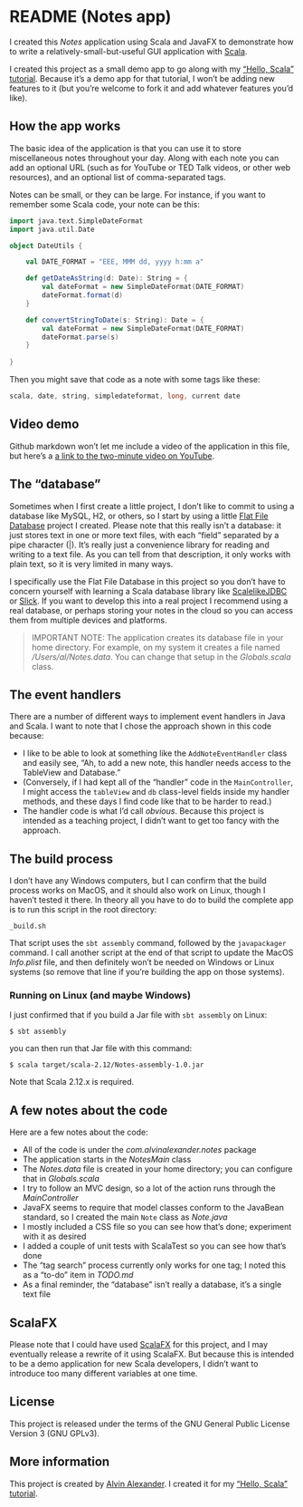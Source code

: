 # README (Notes app)

I created this *Notes* application using Scala and JavaFX
to demonstrate how to write a relatively-small-but-useful
GUI application with [Scala](http://scala-lang.org/).

I created this project as a small demo app to go along with
my [“Hello, Scala” tutorial](http://hello-scala.com/). Because
it’s a demo app for that tutorial, I won’t be adding new features 
to it (but you’re welcome to fork it and add whatever features 
you’d like).


## How the app works

The basic idea of the application is that you can use it to store
miscellaneous notes throughout your day. Along with each note you
can add an optional URL (such as for YouTube or TED Talk videos,
or other web resources), and an optional list of comma-separated tags.

Notes can be small, or they can be large. For instance, if you want to
remember some Scala code, your note can be this:

```scala
import java.text.SimpleDateFormat
import java.util.Date

object DateUtils {

    val DATE_FORMAT = "EEE, MMM dd, yyyy h:mm a"

    def getDateAsString(d: Date): String = {
        val dateFormat = new SimpleDateFormat(DATE_FORMAT)
        dateFormat.format(d)
    }

    def convertStringToDate(s: String): Date = {
        val dateFormat = new SimpleDateFormat(DATE_FORMAT)
        dateFormat.parse(s)
    }
    
}
```

Then you might save that code as a note with some tags like these:

```scala
scala, date, string, simpledateformat, long, current date
```


## Video demo

Github markdown won’t let me include a video of the application in this
file, but here’s a [a link to the two-minute video on 
YouTube](https://youtu.be/3vI1l97ETxw).


## The “database”

Sometimes when I first create a little project, I don’t like to commit
to using a database like MySQL, H2, or others, so I start by using a little
[Flat File Database](https://github.com/alvinj/ScalaFlatFileDatabase) 
project I created. Please note that this really isn’t a database:
it just stores text in one or more text files, with each “field” separated by a
pipe character (|). It’s really just a convenience library for reading and
writing to a text file. As you can tell from that description, it only
works with plain text, so it is very limited in many ways.

I specifically use the Flat File Database in this project so you don’t
have to concern yourself with learning a Scala database library like
[ScalelikeJDBC](http://scalikejdbc.org/) 
or [Slick](http://slick.lightbend.com/). If you want to develop this
into a real project I recommend using a real database, or perhaps 
storing your notes in the cloud so you can access them from multiple
devices and platforms.

>IMPORTANT NOTE: The application creates its database file in your
home directory. For example, on my system it creates a file named
*/Users/al/Notes.data*. You can change that setup in the *Globals.scala*
class.


## The event handlers

There are a number of different ways to implement event handlers in Java and Scala.
I want to note that I chose the approach shown in this code because:

- I like to be able to look at something like the `AddNoteEventHandler` class and
  easily see, “Ah, to add a new note, this handler needs access to the TableView and
  Database.”
- (Conversely, if I had kept all of the “handler” code in the `MainController`,
  I might access the `tableView` and `db` class-level fields inside my handler
  methods, and these days I find code like that to be harder to read.)
- The handler code is what I’d call *obvious*. Because this project is intended as a
  teaching project, I didn’t want to get too fancy with the approach.


## The build process

I don’t have any Windows computers, but I can confirm that the build process
works on MacOS, and it should also work on Linux, though I haven’t tested it
there. In theory all you have to do to build the complete app is to run this
script in the root directory:

````
_build.sh
````

That script uses the `sbt assembly` command, followed by the `javapackager`
command. I call another script at the end of that script to update the
MacOS *Info.plist* file, and then definitely won’t be needed on Windows or
Linux systems (so remove that line if you’re building the app on those
systems).

### Running on Linux (and maybe Windows)

I just confirmed that if you build a Jar file with `sbt assembly` on Linux:

````
$ sbt assembly
````

you can then run that Jar file with this command:

````
$ scala target/scala-2.12/Notes-assembly-1.0.jar
````

Note that Scala 2.12.x is required.


## A few notes about the code

Here are a few notes about the code:

- All of the code is under the *com.alvinalexander.notes* package
- The application starts in the *NotesMain* class
- The *Notes.data* file is created in your home directory; you can configure that
  in *Globals.scala*
- I try to follow an MVC design, so a lot of the action runs through the
  *MainController*
- JavaFX seems to require that model classes conform to the JavaBean standard,
  so I created the main `Note` class as *Note.java* 
- I mostly included a CSS file so you can see how that’s done; experiment with 
  it as desired
- I added a couple of unit tests with ScalaTest so you can see how that’s done
- The “tag search” process currently only works for one tag; I noted this as a
  “to-do” item in *TODO.md*
- As a final reminder, the “database” isn’t really a database, it’s a single
  text file


## ScalaFX

Please note that I could have used [ScalaFX](http://www.scalafx.org/) for this
project, and I may eventually release a rewrite of it using ScalaFX. But because
this is intended to be a demo application for new Scala developers, I didn’t want
to introduce too many different variables at one time.


## License

This project is released under the terms of the GNU General Public License Version 3
(GNU GPLv3).


## More information

This project is created by [Alvin Alexander](https://alvinalexander.com). I created 
it for my [“Hello, Scala” tutorial](http://hello-scala.com/).




